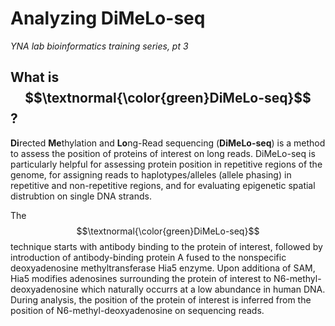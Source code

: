 # **Analyzing DiMeLo-seq** 
*YNA lab bioinformatics training series, pt 3*



## What is $$\textnormal{\color{green}DiMeLo-seq}$$? 

**Di**rected **Me**thylation and **Lo**ng-Read sequencing (**DiMeLo-seq**) is a method to assess the position of proteins of interest on long reads. DiMeLo-seq is particularly helpful for assessing protein position in repetitive regions of the genome, for assigning reads to haplotypes/alleles (allele phasing) in repetitive and non-repetitive regions, and for evaluating epigenetic spatial distrubtion on single DNA strands. 

The $$\textnormal{\color{green}DiMeLo-seq}$$ technique starts with antibody binding to the protein of interest, followed by introduction of antibody-binding protein A fused to the nonspecific deoxyadenosine methyltransferase Hia5 enzyme. Upon additiona of SAM, Hia5 modifies adenosines surrounding the protein of interest to N6-methyl-deoxyadenosine which naturally occurrs at a low abundance in human DNA. During analysis, the position of the protein of interest is inferred from the position of N6-methyl-deoxyadenosine on sequencing reads. 
